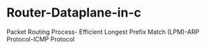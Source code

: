 # Router-Dataplane-in-c
Packet Routing Process- Efficient Longest Prefix Match (LPM)-ARP Protocol-ICMP Protocol
